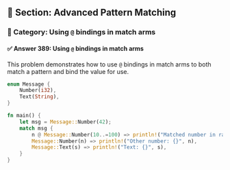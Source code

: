 ## 📘 Section: Advanced Pattern Matching
### 🔹 Category: Using `@` bindings in match arms
#### ✅ Answer 389: Using `@` bindings in match arms

This problem demonstrates how to use `@` bindings in match arms to both match a pattern and bind the value for use.

```rust
enum Message {
    Number(i32),
    Text(String),
}

fn main() {
    let msg = Message::Number(42);
    match msg {
        n @ Message::Number(10..=100) => println!("Matched number in range: {:?}", n),
        Message::Number(n) => println!("Other number: {}", n),
        Message::Text(s) => println!("Text: {}", s),
    }
}
```
